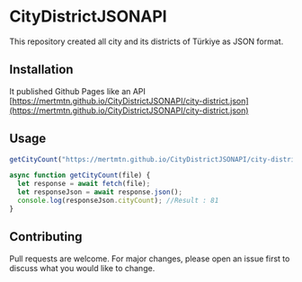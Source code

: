 # CityDistrictJSONAPI

This repository created all city and its districts of Türkiye as JSON format. 

## Installation

It published Github Pages like an API
[https://mertmtn.github.io/CityDistrictJSONAPI/city-district.json](https://mertmtn.github.io/CityDistrictJSONAPI/city-district.json)

## Usage

```javascript
getCityCount("https://mertmtn.github.io/CityDistrictJSONAPI/city-district.json");

async function getCityCount(file) {
  let response = await fetch(file);
  let responseJson = await response.json();  
  console.log(responseJson.cityCount); //Result : 81
}
```

## Contributing

Pull requests are welcome. For major changes, please open an issue first
to discuss what you would like to change.
